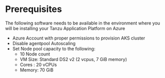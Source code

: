 # Prerequisites

The following software needs to be available in the environment where you will be installing your Tanzu Application Platform on Azure

- Azure Account with proper permissions to provision AKS cluster
- Disable agentpool Autoscaling
- Set Node pool capacity to the following:
	- 10 Node count
	- VM Size: Standard DS2 v2 (2 vcpus, 7 GiB memory)
	- Cores : 20 vCPUs
	- Memory: 70 GiB
	